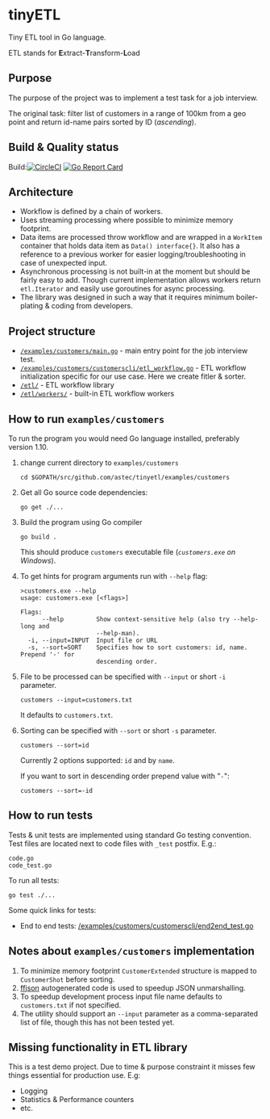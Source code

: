 # tinyETL
Tiny ETL tool in Go language.

ETL stands for <b>E</b>xtract-<b>T</b>ransform-<b>L</b>oad

## Purpose
The purpose of the project was to implement a test task for a job interview.

The original task: filter list of customers in a range of 100km from a geo point and return id-name pairs sorted by ID (_ascending_).

## Build & Quality status

Build:[![CircleCI](https://circleci.com/gh/astec/tinyetl.svg?style=svg)](https://circleci.com/gh/astec/tinyetl)
[![Go Report Card](https://goreportcard.com/badge/github.com/astec/tinyetl)](https://goreportcard.com/report/github.com/astec/tinyetl)

## Architecture

- Workflow is defined by a chain of workers.
- Uses streaming processing where possible to minimize memory footprint.
- Data items are processed throw workflow and are wrapped in a `WorkItem` container
that holds data item as `Data() interface{}`. It also has a reference to a previous worker
for easier logging/troubleshooting in case of unexpected input. 
- Asynchronous processing is not built-in at the moment but should be fairly easy to add.
Though current implementation allows workers return `etl.Iterator` and easily use goroutines for async processing.  
- The library was designed in such a way that it requires minimum
  boiler-plating & coding from developers.

## Project structure
- [`/examples/customers/main.go`](https://github.com/astec/tinyetl/blob/master/examples/customers/main.go) - main entry point for the job interview test.
- [`/examples/customers/customerscli/etl_workflow.go`](https://github.com/astec/tinyetl/blob/master/examples/customers/customerscli/etl_workflow.go) - ETL workflow initialization specific for our use case. Here we create fitler & sorter.
- [`/etl/`](https://github.com/astec/tinyetl/tree/master/etl) - ETL workflow library
- [`/etl/workers/`](https://github.com/astec/tinyetl/tree/master/etl/workers) - built-in ETL workflow workers

## How to run `examples/customers`
To run the program you would need Go language installed, preferably version 1.10.
1. change current directory to `examples/customers`
    ```
    cd $GOPATH/src/github.com/astec/tinyetl/examples/customers
    ```
2. Get all Go source code dependencies:
    ```
    go get ./...
    ```

3. Build the program using Go compiler
    ```
    go build .
    ```
    This should produce `customers` executable file (_`customers.exe` on Windows_).
    
4. To get hints for program arguments run with `--help` flag:
    ```
    >customers.exe --help
    usage: customers.exe [<flags>]
    
    Flags:
          --help         Show context-sensitive help (also try --help-long and
                         --help-man).
      -i, --input=INPUT  Input file or URL
      -s, --sort=SORT    Specifies how to sort customers: id, name. Prepend '-' for
                         descending order.
    ```

5. File to be processed can be specified with `--input` or short `-i` parameter. 
    ```
    customers --input=customers.txt
    ```
    It defaults to `customers.txt`.

6. Sorting can be specified with `--sort` or short `-s` parameter. 
    ```
    customers --sort=id
    ```
    Currently 2 options supported: `id` and by `name`.
    
    If you want to sort in descending order prepend value with "`-`":
    ```
    customers --sort=-id
    ```

## How to run tests
Tests & unit tests are implemented using standard Go testing convention.
Test files are located next to code files with `_test` postfix. E.g.:
```
code.go
code_test.go
```

To run all tests:
```
go test ./...
```

Some quick links for tests:
- End to end tests: [/examples/customers/customerscli/end2end_test.go](https://github.com/astec/tinyetl/blob/master/examples/customers/customerscli/end2end_test.go)
  
## Notes about `examples/customers` implementation
1. To minimize memory footprint `CustomerExtended` structure is mapped to `CustomerShot` before sorting.
2. [ffjson](https://github.com/pquerna/ffjson) autogenerated code is used to speedup JSON unmarshalling.
3. To speedup development process input file name defaults to `customers.txt` if not specified.
4. The utility should support an `--input` parameter as a comma-separated list of file, though this has not been tested yet.

## Missing functionality in ETL library
This is a test demo project. Due to time & purpose constraint it misses few things essential for production use. E.g:
- Logging
- Statistics & Performance counters
- etc. 
